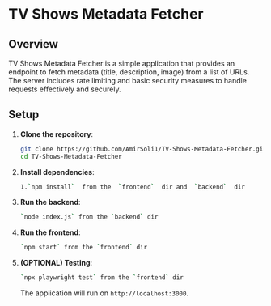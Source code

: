 # TV Shows Metadata Fetcher

## Overview

TV Shows Metadata Fetcher is a simple application that provides an endpoint to fetch metadata (title, description, image) from a list of URLs. The server includes rate limiting and basic security measures to handle requests effectively and securely.

## Setup

1. **Clone the repository**:

   ```bash
   git clone https://github.com/AmirSoli1/TV-Shows-Metadata-Fetcher.git
   cd TV-Shows-Metadata-Fetcher
   ```

2. **Install dependencies**:

   ```bash
   1.`npm install`  from the  `frontend`  dir and  `backend`  dir
   ```

3. **Run the backend**:

   ```bash
   `node index.js` from the `backend` dir
   ```

4. **Run the frontend**:

   ```bash
   `npm start` from the `frontend` dir
   ```

5. **(OPTIONAL) Testing**:

   ```bash
   `npx playwright test` from the `frontend` dir
   ```

   The application will run on `http://localhost:3000`.
